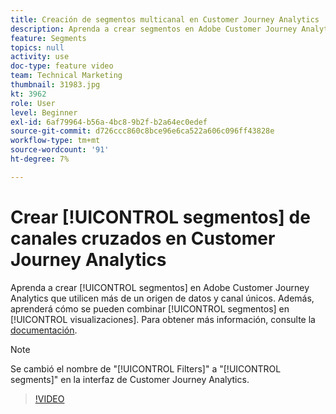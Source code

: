 ```yaml
---
title: Creación de segmentos multicanal en Customer Journey Analytics
description: Aprenda a crear segmentos en Adobe Customer Journey Analytics que utilicen más de una fuente de datos y un canal únicos. Además, descubra cómo se pueden combinar segmentos en visualizaciones.
feature: Segments
topics: null
activity: use
doc-type: feature video
team: Technical Marketing
thumbnail: 31983.jpg
kt: 3962
role: User
level: Beginner
exl-id: 6af79964-b56a-4bc8-9b2f-b2a64ec0edef
source-git-commit: d726ccc860c8bce96e6ca522a606c096ff43828e
workflow-type: tm+mt
source-wordcount: '91'
ht-degree: 7%

---
```


# Crear [!UICONTROL segmentos] de canales cruzados en Customer Journey Analytics

Aprenda a crear [!UICONTROL segmentos] en Adobe Customer Journey Analytics que utilicen más de un origen de datos y canal únicos. Además, aprenderá cómo se pueden combinar [!UICONTROL segmentos] en [!UICONTROL visualizaciones]. Para obtener más información, consulte la [documentación](https://experienceleague.adobe.com/es/docs/analytics-platform/using/cja-components/cja-segments/filters-overview).

>[!NOTE]
>
> Se cambió el nombre de &quot;[!UICONTROL Filters]&quot; a &quot;[!UICONTROL segments]&quot; en la interfaz de Customer Journey Analytics.

>[!VIDEO](https://video.tv.adobe.com/v/31983/?quality=12&learn=on)
